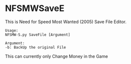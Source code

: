 # NFSMWSaveE
This is Need for Speed Most Wanted (2005) Save File Editor.

	Usage:
	NFSMW-S.py SaveFile [Argument]
	
	Argument:
	-b: BackUp the original File
	
This can currently only Change Money in the Game
